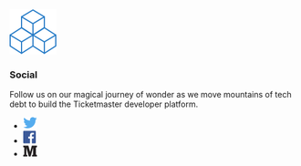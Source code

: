 ![Icon4](/assets/img/Icon4.png)

### Social

Follow us on our magical journey of wonder as we move mountains of tech debt to build the Ticketmaster developer platform.

* [![Icon4](/assets/img/twitter.png)](https://twitter.com/tmastertech)
* [![Icon4](/assets/img/facebook.png)](https://www.facebook.com/TicketmasterTech)
* [![Icon4](/assets/img/medium.png)](https://medium.com/ticketmaster-tech)
